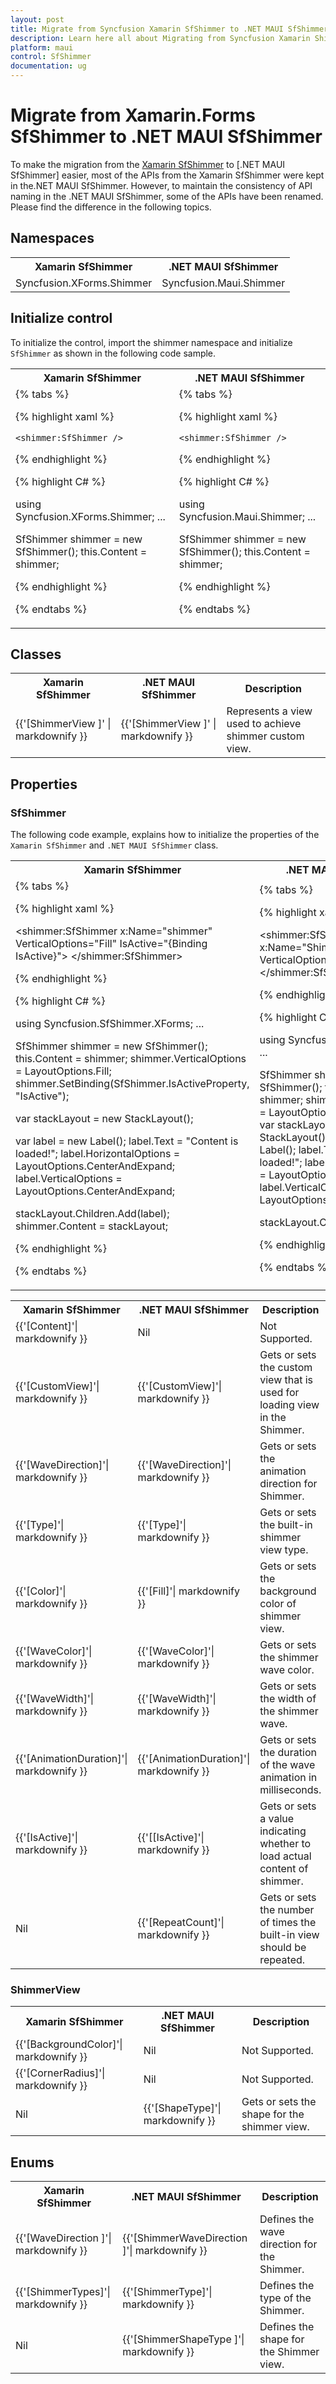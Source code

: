 ```yaml
---
layout: post
title: Migrate from Syncfusion Xamarin SfShimmer to .NET MAUI SfShimmer
description: Learn here all about Migrating from Syncfusion Xamarin Shimmer to Syncfusion .NET MAUI Shimmer control.
platform: maui
control: SfShimmer
documentation: ug
---  
```


# Migrate from Xamarin.Forms SfShimmer to .NET MAUI SfShimmer 

To make the migration from the [Xamarin SfShimmer](https://www.syncfusion.com/xamarin-ui-controls/xamarin-shimmer) to [.NET MAUI SfShimmer] easier, most of the APIs from the Xamarin SfShimmer were kept in the.NET MAUI SfShimmer. However, to maintain the consistency of API naming in the .NET MAUI SfShimmer, some of the APIs have been renamed. Please find the difference in the following topics.

## Namespaces 

<table>
<tr>
<th>Xamarin SfShimmer</th>
<th>.NET MAUI SfShimmer</th></tr>
<tr>
<td>Syncfusion.XForms.Shimmer</td>
<td>Syncfusion.Maui.Shimmer</td></tr>
</table>

## Initialize control

To initialize the control, import the shimmer namespace and initialize `SfShimmer` as shown in the following code sample.

<table>
<tr>
<th>Xamarin SfShimmer</th>
<th>.NET MAUI SfShimmer</th></tr>
<tr>
<td>
{% tabs %}

{% highlight xaml %}

<ContentPage
xmlns:shimmer="clr-namespace:Syncfusion.XForms.Shimmer;assembly=Syncfusion.Core.XForms">

    <shimmer:SfShimmer />

</ContentPage>

{% endhighlight %}

{% highlight C# %}

using Syncfusion.XForms.Shimmer;
...

SfShimmer shimmer = new SfShimmer();
this.Content = shimmer;

{% endhighlight %}

{% endtabs %}

</td>
<td>
{% tabs %}

{% highlight xaml %}

<ContentPage
xmlns:shimmer="clr-namespace:Syncfusion.Maui.Shimmer;assembly=Syncfusion.Maui.Core">

    <shimmer:SfShimmer />

</ContentPage>

{% endhighlight %}

{% highlight C# %}

using Syncfusion.Maui.Shimmer;
...

SfShimmer shimmer = new SfShimmer();
this.Content = shimmer;

{% endhighlight %}

{% endtabs %}
</td></tr>
</table>

## Classes 

<table>
<tr>
<th>Xamarin SfShimmer</th>
<th>.NET MAUI SfShimmer</th>
<th>Description</th></tr>
<tr>
<td>{{'[ShimmerView ]' | markdownify }}</td>
<td>{{'[ShimmerView ]' | markdownify }}</td>
<td>Represents a view used to achieve shimmer custom view.</td>
</tr>
</table>

## Properties 

### SfShimmer

The following code example, explains how to initialize the properties of the `Xamarin SfShimmer` and `.NET MAUI SfShimmer` class.

<table>
<tr>
<th>Xamarin SfShimmer</th>
<th>.NET MAUI SfShimmer</th></tr>
<tr>
<td>
{% tabs %}

{% highlight xaml %}

<ContentPage
xmlns:shimmer="clr-namespace:Syncfusion.XForms.Shimmer;assembly=Syncfusion.Core.XForms">
    
<shimmer:SfShimmer x:Name="shimmer" VerticalOptions="Fill"
                           IsActive="{Binding IsActive}">
                            <StackLayout>
                                <Label Text="Content is loaded!" HorizontalOptions="CenterAndExpand" VerticalOptions="CenterAndExpand"/>
                            </StackLayout>
</shimmer:SfShimmer>

</ContentPage>

{% endhighlight %}

{% highlight C# %}

using Syncfusion.SfShimmer.XForms;
...

SfShimmer shimmer = new SfShimmer();
this.Content = shimmer;
shimmer.VerticalOptions = LayoutOptions.Fill;
shimmer.SetBinding(SfShimmer.IsActiveProperty, "IsActive");

var stackLayout = new StackLayout();

var label = new Label();
label.Text = "Content is loaded!";
label.HorizontalOptions = LayoutOptions.CenterAndExpand;
label.VerticalOptions = LayoutOptions.CenterAndExpand;

stackLayout.Children.Add(label);
shimmer.Content = stackLayout;

{% endhighlight %}

{% endtabs %}

</td>
<td>
{% tabs %}

{% highlight xaml %}

<ContentPage
xmlns:shimmer="clr-namespace:Syncfusion.Maui.Shimmer;assembly=Syncfusion.Maui.Core">

<shimmer:SfShimmer x:Name="Shimmer" VerticalOptions="FillAndExpand">
   <StackLayout>
      <Label 
         Text="Content is loaded!!"
         HorizontalOptions="CenterAndExpand"
         VerticalOptions="CenterAndExpand">
      </Label>
   </StackLayout>
</shimmer:SfShimmer>
</ContentPage>

{% endhighlight %}

{% highlight C# %}

using Syncfusion.Maui.Shimmer;
...

SfShimmer shimmer = new SfShimmer();
this.Content = shimmer;
shimmer.VerticalOptions = LayoutOptions.FillAndExpand;
var stackLayout = new StackLayout();
var label = new Label();
label.Text = "Content is loaded!";
label.HorizontalOptions = LayoutOptions.Fill;
label.VerticalOptions = LayoutOptions.Fill;

stackLayout.Children.Add(label);

{% endhighlight %}

{% endtabs %}
</td></tr>
</table>

<table>
<tr>
<th>Xamarin SfShimmer</th>
<th>.NET MAUI SfShimmer</th>
<th>Description</th>
</tr>
<tr>
<td>{{'[Content]'| markdownify }}</td>
<td>Nil</td>
<td>Not Supported.</td>
</tr>
<tr>
<td>{{'[CustomView]'| markdownify }}</td>
<td>{{'[CustomView]'| markdownify }}</td>
<td>Gets or sets the custom view that is used for loading view in the Shimmer.</td>
</tr>
<tr>
<td>{{'[WaveDirection]'| markdownify }}</td>
<td>{{'[WaveDirection]'| markdownify }}</td>
<td>Gets or sets the animation direction for Shimmer.</td>
</tr>
<tr>
<td>{{'[Type]'| markdownify }}</td>
<td>{{'[Type]'| markdownify }}</td>
<td>Gets or sets the built-in shimmer view type.</td>
</tr>
<tr>
<td>{{'[Color]'| markdownify }}</td>
<td>{{'[Fill]'| markdownify }}</td>
<td>Gets or sets the background color of shimmer view.</td>
</tr>
<tr>
<td>{{'[WaveColor]'| markdownify }}</td>
<td>{{'[WaveColor]'| markdownify }}</td>
<td>Gets or sets the shimmer wave color.</td>
</tr>
<tr>
<td>{{'[WaveWidth]'| markdownify }}</td>
<td>{{'[WaveWidth]'| markdownify }}</td>
<td>Gets or sets the width of the shimmer wave.</td>
</tr>
<tr>
<td>{{'[AnimationDuration]'| markdownify }}</td>
<td>{{'[AnimationDuration]'| markdownify }}</td>
<td>Gets or sets the duration of the wave animation in milliseconds.</td>
</tr>
<tr>
<td>{{'[IsActive]'| markdownify }}</td>
<td>{{'[[IsActive]'| markdownify }}</td>
<td>Gets or sets a value indicating whether to load actual content of shimmer.</td>
</tr>
<tr>
<td>Nil</td>
<td>{{'[RepeatCount]'| markdownify }}</td>
<td>Gets or sets the number of times the built-in view should be repeated.</td>
</tr>
</table>

### ShimmerView

<table>
<tr>
<th>Xamarin SfShimmer</th>
<th>.NET MAUI SfShimmer</th>
<th>Description</th>
</tr>
<tr>
<td>{{'[BackgroundColor]'| markdownify }}</td>
<td>Nil</td>
<td>Not Supported.</td>
</tr>
<tr>
<td>{{'[CornerRadius]'| markdownify }}</td>
<td>Nil</td>
<td>Not Supported.</td>
</tr>
<tr>
<td>Nil</td>
<td>{{'[ShapeType]'| markdownify }}</td>
<td>Gets or sets the shape for the shimmer view.</td>
</tr>
</table>

## Enums

<table>
<tr>
<th>Xamarin SfShimmer</th>
<th>.NET MAUI SfShimmer</th>
<th>Description</th>
</tr>
<tr>
<td>{{'[WaveDirection ]'| markdownify }}</td>
<td>{{'[ShimmerWaveDirection ]'| markdownify }}</td>
<td>Defines the wave direction for the Shimmer.</td>
</tr>
<tr>
<td>{{'[ShimmerTypes]'| markdownify }}</td>
<td>{{'[ShimmerType]'| markdownify }}</td>
<td>Defines the type of the Shimmer.</td>
</tr>
<tr>
<td>Nil</td>
<td>{{'[ShimmerShapeType ]'| markdownify }}</td>
<td>Defines the shape for the Shimmer view.</td>
</tr>
</table>